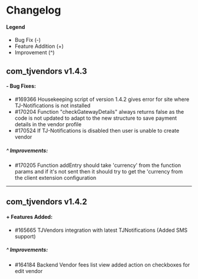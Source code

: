 # Changelog

#### Legend

- Bug Fix (-)
- Feature Addition (+)
- Improvement (^)

## com_tjvendors v1.4.3

#### - Bug Fixes:
- #169366 Housekeeping script of version 1.4.2 gives error for site where TJ-Notifications is not installed
- #170204 Function "checkGatewayDetails" always returns false as the code is not updated to adapt to the new structure to save payment details in the vendor profile
- #170524 If TJ-Notifications is disabled then user is unable to create vendor

##### ^ Improvements:
- #170205 Function addEntry should take 'currency' from the function params and if it's not sent then it should try to get the 'currency from the client extension configuration

---

## com_tjvendors v1.4.2

#### + Features Added:
- #165665 TJVendors integration with latest TJNotifications (Added SMS support)

##### ^ Improvements:
- #164184 Backend Vendor fees list view added action on checkboxes for edit vendor
